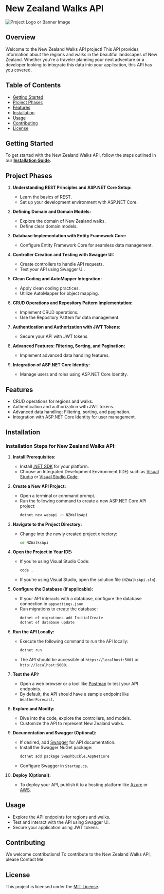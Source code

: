 # New Zealand Walks API

![Project Logo or Banner Image](https://www.akana.com/sites/default/files/styles/social_preview_image/public/image/2019-06/image-blog-getting-most-api-management-600x400.jpg?itok=u4-5bLol)

## Overview

Welcome to the New Zealand Walks API project! This API provides information about the regions and walks in the beautiful landscapes of New Zealand. Whether you're a traveler planning your next adventure or a developer looking to integrate this data into your application, this API has you covered.

## Table of Contents

- [Getting Started](#getting-started)
- [Project Phases](#project-phases)
- [Features](#features)
- [Installation](#installation)
- [Usage](#usage)
- [Contributing](#contributing)
- [License](#license)

## Getting Started

To get started with the New Zealand Walks API, follow the steps outlined in our [**Installation Guide**](#installation).

## Project Phases

1. **Understanding REST Principles and ASP.NET Core Setup:**
   - Learn the basics of REST.
   - Set up your development environment with ASP.NET Core.

2. **Defining Domain and Domain Models:**
   - Explore the domain of New Zealand walks.
   - Define clear domain models.

3. **Database Implementation with Entity Framework Core:**
   - Configure Entity Framework Core for seamless data management.

4. **Controller Creation and Testing with Swagger UI:**
   - Create controllers to handle API requests.
   - Test your API using Swagger UI.

5. **Clean Coding and AutoMapper Integration:**
   - Apply clean coding practices.
   - Utilize AutoMapper for object mapping.

6. **CRUD Operations and Repository Pattern Implementation:**
   - Implement CRUD operations.
   - Use the Repository Pattern for data management.

7. **Authentication and Authorization with JWT Tokens:**
   - Secure your API with JWT tokens.

8. **Advanced Features: Filtering, Sorting, and Pagination:**
   - Implement advanced data handling features.

9. **Integration of ASP.NET Core Identity:**
   - Manage users and roles using ASP.NET Core Identity.

## Features

- CRUD operations for regions and walks.
- Authentication and authorization with JWT tokens.
- Advanced data handling: Filtering, sorting, and pagination.
- Integration with ASP.NET Core Identity for user management.

## Installation

### Installation Steps for New Zealand Walks API:

1. **Install Prerequisites:**
   - Install [.NET SDK](https://dotnet.microsoft.com/download) for your platform.
   - Choose an Integrated Development Environment (IDE) such as [Visual Studio](https://visualstudio.microsoft.com/) or [Visual Studio Code](https://code.visualstudio.com/).

2. **Create a New API Project:**
   - Open a terminal or command prompt.
   - Run the following command to create a new ASP.NET Core API project:
     ```bash
     dotnet new webapi -n NZWalksApi
     ```

3. **Navigate to the Project Directory:**
   - Change into the newly created project directory:
     ```bash
     cd NZWalksApi
     ```

4. **Open the Project in Your IDE:**
   - If you're using Visual Studio Code:
     ```bash
     code .
     ```
   - If you're using Visual Studio, open the solution file (`NZWalksApi.sln`).

5. **Configure the Database (if applicable):**
   - If your API interacts with a database, configure the database connection in `appsettings.json`.
   - Run migrations to create the database:
     ```bash
     dotnet ef migrations add InitialCreate
     dotnet ef database update
     ```

6. **Run the API Locally:**
   - Execute the following command to run the API locally:
     ```bash
     dotnet run
     ```
   - The API should be accessible at `https://localhost:5001` or `http://localhost:5000`.

7. **Test the API:**
   - Open a web browser or a tool like [Postman](https://www.postman.com/) to test your API endpoints.
   - By default, the API should have a sample endpoint like `WeatherForecast`.

8. **Explore and Modify:**
   - Dive into the code, explore the controllers, and models.
   - Customize the API to represent New Zealand walks.

9. **Documentation and Swagger (Optional):**
   - If desired, add [Swagger](https://swagger.io/) for API documentation.
   - Install the Swagger NuGet package:
     ```bash
     dotnet add package Swashbuckle.AspNetCore
     ```
   - Configure Swagger in `Startup.cs`.

10. **Deploy (Optional):**
    - To deploy your API, publish it to a hosting platform like [Azure](https://azure.microsoft.com/) or [AWS](https://aws.amazon.com/).


## Usage

- Explore the API endpoints for regions and walks.
- Test and interact with the API using Swagger UI.
- Secure your application using JWT tokens.

## Contributing

We welcome contributions! To contribute to the New Zealand Walks API, please Contact Me
## License

This project is licensed under the [MIT License](url_to_license_file).
